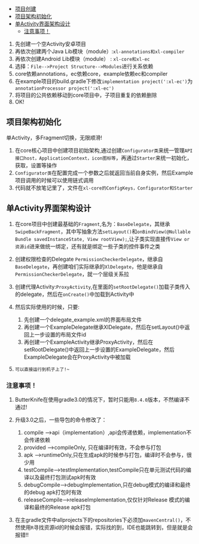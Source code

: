 

<!-- TOC -->

- [项目创建<!-- TOC -->](#项目创建---toc---)
- [项目架构初始化](#项目架构初始化)
- [单Activity界面架构设计](#单activity界面架构设计)
    - [注意事项！](#注意事项)

<!-- /TOC -->
1. 先创建一个空Activity安卓项目
2. 再依次创建两个Java Lib模块（module）:`xl-annotations和xl-compiler`
3. 再依次创建Android Lib模块（module） : `xl-core和xl-ec`
4. 选择：`File-->Project Structure-->Modules`进行关系依赖
5. core依赖annotations，ec依赖core，example依赖ec和compiler
6. 在example项目的build.gradle下修改`implementation project(':xl-ec')`为`annotationProcessor project(':xl-ec')`
7. 将项目的公共依赖移动到core项目中，子项目重复的依赖删除
8. OK!

## 项目架构初始化
单Activity，多Fragment切换，无限顺滑!

1. 在core核心项目中创建项目初始架构,通过创建`Configurator类`来统一管理`API接口host，ApplicationContext，icon图标等`，再通过`Starter`来统一初始化，获取，设置等操作
2. `Configurator类`在配置完成一个参数之后就返回当前自身实例，然后Example项目调用的时候可以使用链式调用
3. 代码就不放笔记里了，文件在`xl-core的ConfigKeys，Configurator和Starter`


## 单Activity界面架构设计
1. 在core项目中创建最基础的`Fragment`,名为：`BaseDelegate`，其继承`SwipeBackFragment`，其中写抽象方法`setLayout()`和`onBindView(@Nullable Bundle savedInstanceState, View rootView);`,让子类实现直接传`View or 资源id`进来做统一绑定，还有就是绑定一些子类的控件事件之类
2. 创建权限检查的Delegate `PermissionCheckerDelegate`，继承自`BaseDelegate`，再创建咱们实际继承的`XlDelegate`，他是继承自`PermissionCheckerDelegate`，就一个层级关系拉
3. 创建代理Activity:`ProxyActivity`,在里面的`setRootDelegate()`加载子类传入的delegate，然后在`onCreate()`中加载到Activity中
4. 然后实际使用的时候，只要:
    
    1. 先创建一个delegate_example.xml的界面布局文件
    2. 再创建一个ExampleDelegate继承XlDelegate，然后在setLayout()中返回上一步设置的布局文件id
    3. 再创建一个ExampleActivity继承ProxyActivity，然后在setRootDelegate()中返回上一步设置的ExampleDelegate，然后ExampleDelegate会在ProxyActivity中被加载

5. `可以直接运行到机子上了!~`

### 注意事项！
1. ButterKnife在使用gradle3.0的情况下，暂时只能用`8.4.0`版本，不然编译不通过!
2. 升级3.0之后，一些导包的命令修改了：

    1. compile  -->api（implementation）,api会传递依赖，implementation不会传递依赖
    2. provided -->compileOnly, 只在编译时有效，不会参与打包 
    3. apk      -->runtimeOnly,只在生成apk的时候参与打包，编译时不会参与，很少用
    4. testCompile-->testImplementation,testCompile只在单元测试代码的编译以及最终打包测试apk时有效
    5. debugCompile-->debugImplementation,只在debug模式的编译和最终的debug apk打包时有效
    6. releaseCompile-->releaseImplementation,仅仅针对Release 模式的编译和最终的Release apk打包

3. 在主gradle文件中allprojects下的repositories下必须加`mavenCentral()`，不然使用`R`寻找资源id的时候会报错，实际找的到，IDE也能跳转到，但是就是会报错!!